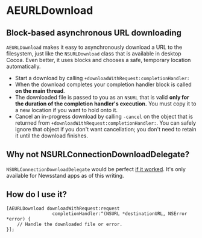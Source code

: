 # AEURLDownload #
## Block-based asynchronous URL downloading ##

`AEURLDownload` makes it easy to asynchronously download a URL to the 
filesystem, just like the `NSURLDownload` class that is available in desktop 
Cocoa. Even better, it uses blocks and chooses a safe, temporary location 
automatically.

* Start a download by calling `+downloadWithRequest:completionHandler:`
* When the download completes your completion handler block is called
  **on the main thread**. 
* The downloaded file is passed to you as an `NSURL` that is valid **only for
  the duration of the completion handler's execution.** You must copy it to a 
  new location if you want to hold onto it.
* Cancel an in-progress download by calling `-cancel` on the object that is
  returned from `+downloadWithRequest:completionHandler:`. You can safely 
  ignore that object if you don't want cancellation; you don't need to retain
  it until the download finishes.

## Why not NSURLConnectionDownloadDelegate? ##

`NSURLConnectionDownloadDelegate` would be perfect 
[if it worked](http://adamernst.com/post/18867872976/nsurlconnectiondownloaddelegate-doesnt-work).
It's only available for Newsstand apps as of this writing.

## How do I use it? ##

    [AEURLDownload downloadWithRequest:request 
                     completionHandler:^(NSURL *destinationURL, NSError *error) {
        // Handle the downloaded file or error.
    }];
